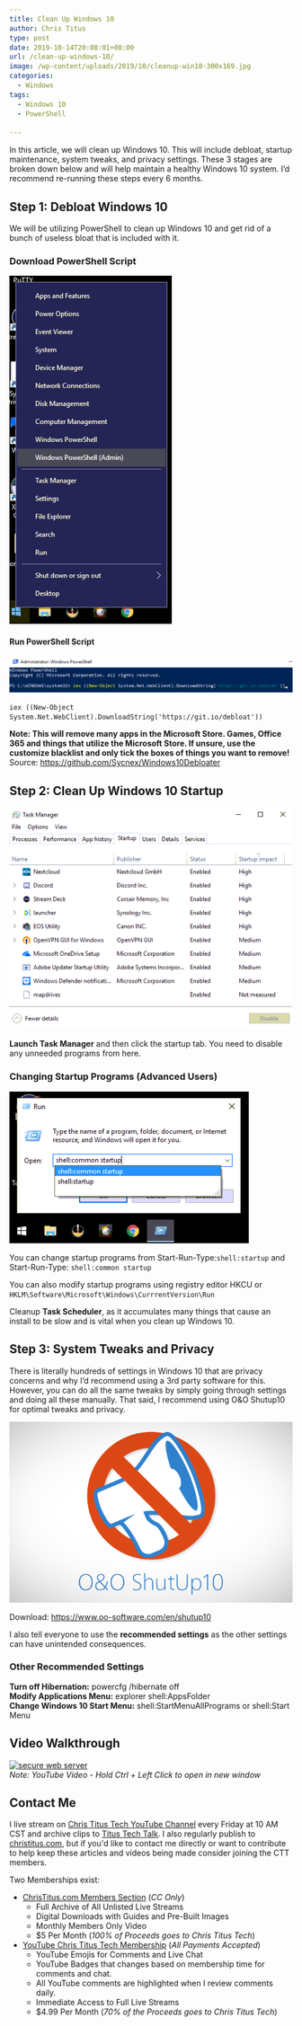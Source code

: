 ```yaml
---
title: Clean Up Windows 10
author: Chris Titus
type: post
date: 2019-10-14T20:08:01+00:00
url: /clean-up-windows-10/
image: /wp-content/uploads/2019/10/cleanup-win10-300x169.jpg
categories:
  - Windows
tags:
  - Windows 10
  - PowerShell

---
```

In this article, we will clean up Windows 10. This will include debloat, startup maintenance, system tweaks, and privacy settings. These 3 stages are broken down below and will help maintain a healthy Windows 10 system. I&#8217;d recommend re-running these steps every 6 months. <!--more-->

## Step 1: Debloat Windows 10

We will be utilizing PowerShell to clean up Windows 10 and get rid of a bunch of useless bloat that is included with it.

### Download PowerShell Script

![Screenshot_20191014_144201](../../wp-content/uploads/2019/10/Screenshot_20191014_144201.png)

#### Run PowerShell Script

![runcmd](../../wp-content/uploads/2019/10/runcmd.png)

`iex ((New-Object System.Net.WebClient).DownloadString('https://git.io/debloat'))`

**Note: This will remove many apps in the Microsoft Store. Games, Office 365 and things that utilize the Microsoft Store. If unsure, use the customize blacklist and only tick the boxes of things you want to remove!**  
Source: https://github.com/Sycnex/Windows10Debloater

## Step 2: Clean Up Windows 10 Startup

![taskmanager](../../wp-content/uploads/2019/10/taskmanager.png)

**Launch Task Manager** and then click the startup tab. You need to disable any unneeded programs from here.

### Changing Startup Programs (Advanced Users)

![startup10](../../wp-content/uploads/2019/10/startup10.png)

You can change startup programs from Start-Run-Type:`shell:startup` and Start-Run-Type: `shell:common startup`

You can also modify startup programs using registry editor HKCU or `HKLM\Software\Microsoft\Windows\CurrrentVersion\Run`

Cleanup **Task Scheduler**, as it accumulates many things that cause an install to be slow and is vital when you clean up Windows 10.

## Step 3: System Tweaks and Privacy

There is literally hundreds of settings in Windows 10 that are privacy concerns and why I&#8217;d recommend using a 3rd party software for this. However, you can do all the same tweaks by simply going through settings and doing all these manually. That said, I recommend using O&O Shutup10 for optimal tweaks and privacy.

![oo-shutup10](../../wp-content/uploads/2019/10/oo-shutup10.png)

Download: <https://www.oo-software.com/en/shutup10>

I also tell everyone to use the **recommended settings** as the other settings can have unintended consequences.

### Other Recommended Settings

**Turn off Hibernation:** powercfg /hibernate off  
**Modify Applications Menu:** explorer shell:AppsFolder  
**Change Windows 10 Start Menu:** shell:StartMenuAllPrograms or shell:Start Menu

## Video Walkthrough

[![secure web server](https://img.youtube.com/vi/mWHiP9K8fQ0/0.jpg)](https://www.youtube.com/watch?v=mWHiP9K8fQ0)  
_Note: YouTube Video - Hold Ctrl + Left Click to open in new window_

## Contact Me

I live stream on [Chris Titus Tech YouTube Channel][1] every Friday at 10 AM CST and archive clips to [Titus Tech Talk][2]. I also regularly publish to [christitus.com][3], but if you'd like to contact me directly or want to contribute to help keep these articles and videos being made consider joining the CTT members. 

Two Memberships exist:
- [ChrisTitus.com Members Section][4] (_CC Only_)
  - Full Archive of All Unlisted Live Streams
  - Digital Downloads with Guides and Pre-Built Images
  - Monthly Members Only Video
  - $5 Per Month (_100% of Proceeds goes to Chris Titus Tech_)
- [YouTube Chris Titus Tech Membership][5] (_All Payments Accepted_)
  - YouTube Emojis for Comments and Live Chat
  - YouTube Badges that changes based on membership time for comments and chat.
  - All YouTube comments are highlighted when I review comments daily. 
  - Immediate Access to Full Live Streams
  - $4.99 Per Month (_70% of the Proceeds goes to Chris Titus Tech_)

 [1]: https://www.youtube.com/c/ChrisTitusTech
 [2]: https://www.youtube.com/c/ChrisTitusTechStreams
 [3]: https://christitus.com/
 [4]: https://portal.christitus.com
 [5]: https://links.christitus.com/join